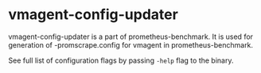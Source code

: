 # vmagent-config-updater

vmagent-config-updater is a part of prometheus-benchmark.
It is used for generation of -promscrape.config for vmagent in prometheus-benchmark.

See full list of configuration flags by passing `-help` flag to the binary.
